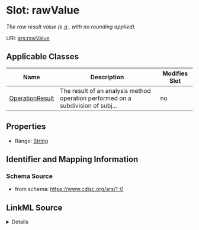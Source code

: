# Slot: rawValue


_The raw result value (e.g., with no rounding applied)._



URI: [ars:rawValue](https://www.cdisc.org/ars/1-0/rawValue)



<!-- no inheritance hierarchy -->




## Applicable Classes

| Name | Description | Modifies Slot |
| --- | --- | --- |
[OperationResult](OperationResult.md) | The result of an analysis method operation performed on a subdivision of subj... |  no  |







## Properties

* Range: [String](String.md)





## Identifier and Mapping Information







### Schema Source


* from schema: https://www.cdisc.org/ars/1-0




## LinkML Source

<details>
```yaml
name: rawValue
description: The raw result value (e.g., with no rounding applied).
from_schema: https://www.cdisc.org/ars/1-0
rank: 1000
alias: rawValue
domain_of:
- OperationResult
range: string

```
</details>